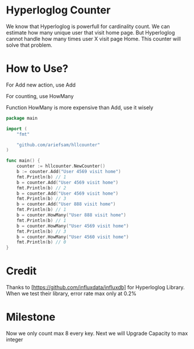 # Hyperloglog Counter
We know that Hyperloglog is powerfull for cardinality count. We can estimate how many unique user that visit home page. But Hyperloglog cannot handle how many times user X visit page Home. This counter will solve that problem.

# How to Use?

For Add new action, use Add

For counting, use HowMany

Function HowMany is more expensive than Add, use it wisely

```go
package main

import (
	"fmt"

	"github.com/ariefsam/hllcounter"
)

func main() {
	counter := hllcounter.NewCounter()
	b := counter.Add("User 4569 visit home")
	fmt.Println(b) // 1
	b = counter.Add("User 4569 visit home")
	fmt.Println(b) // 2
	b = counter.Add("User 4569 visit home")
	fmt.Println(b) // 3
	b = counter.Add("User 888 visit home")
	fmt.Println(b) // 1
	b = counter.HowMany("User 888 visit home")
	fmt.Println(b) // 1
	b = counter.HowMany("User 4569 visit home")
	fmt.Println(b) // 3
	b = counter.HowMany("User 4560 visit home")
	fmt.Println(b) // 0
}

```

# Credit
Thanks to [https://github.com/influxdata/influxdb] for Hyperloglog Library. When we test their library, error rate max only at 0.2%

# Milestone
Now we only count max 8 every key. Next we will Upgrade Capacity to max integer